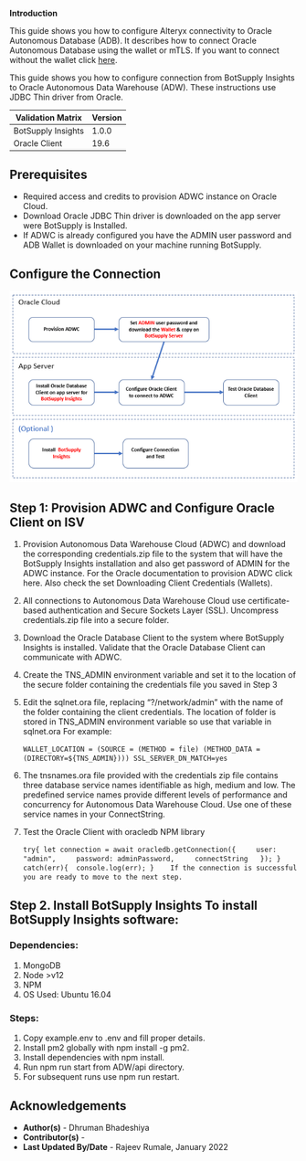 **Introduction**

This guide shows you how to configure Alteryx connectivity to Oracle Autonomous Database (ADB).  It describes how to connect Oracle Autonomous Database using the wallet or mTLS.  If you want to connect without the wallet click [here](https://oracle-samples.github.io/adb-connectors/common/tls-no-wallet/workshops/freetier/).


This guide shows you how to configure connection from BotSupply Insights to  Oracle Autonomous Data Warehouse (ADW).
These instructions use JDBC Thin driver from Oracle.


| Validation Matrix  | Version  |
| ------------- | ------------- |
| BotSupply Insights  | 1.0.0  |
| Oracle Client  | 19.6  |


## **Prerequisites**

- Required access and credits to provision ADWC instance on Oracle Cloud.
- Download Oracle JDBC Thin driver is downloaded on the app server were BotSupply is Installed.
- If ADWC is already configured you have the ADMIN user password and ADB Wallet is downloaded on your machine running BotSupply.

## **Configure the Connection**

![adb](./images/botsupply-connection-steps-diagram.png)


## Step 1:  Provision ADWC and Configure Oracle Client on ISV  

1. Provision Autonomous Data Warehouse Cloud (ADWC) and download the corresponding credentials.zip file to the system that will have the BotSupply Insights installation and also get password of ADMIN for the ADWC instance. For the Oracle documentation to provision ADWC click here. Also check the set Downloading Client Credentials (Wallets).

2. All connections to Autonomous Data Warehouse Cloud use certificate-based authentication and Secure Sockets Layer (SSL). Uncompress credentials.zip file into a secure folder.

3. Download the Oracle Database Client to the system where BotSupply Insights is installed.   Validate that the Oracle Database Client can communicate with ADWC.

4. Create the TNS_ADMIN environment variable and set it to the location of the secure folder containing the credentials file you saved in Step 3

5. Edit the sqlnet.ora file, replacing “?/network/admin” with the name of the folder containing the client credentials. The location of folder is stored in TNS_ADMIN environment variable so use that variable in sqlnet.ora For example:

    ```
    WALLET_LOCATION = (SOURCE = (METHOD = file) (METHOD_DATA = (DIRECTORY=${TNS_ADMIN}))) SSL_SERVER_DN_MATCH=yes
    ```

6. The tnsnames.ora file provided with the credentials zip file contains three database service names identifiable as high, medium and low. The predefined service names provide different levels of performance and concurrency for Autonomous Data Warehouse Cloud. Use one of these service names in your ConnectString.

7. Test the Oracle Client with oracledb NPM library

    ```
    try{ let connection = await oracledb.getConnection({     user: "admin",     password: adminPassword,     connectString   }); } catch(err){  console.log(err); }    If the connection is successful you are ready to move to the next step.
    ```

## Step 2. Install BotSupply Insights To install  BotSupply Insights software:  

### Dependencies:
1. MongoDB
2. Node >v12
3. NPM
4. OS Used: Ubuntu 16.04  

### Steps:
1. Copy example.env to .env and fill proper details.
2. Install pm2 globally with npm install -g pm2.
3. Install dependencies with npm install.
4. Run npm run start from ADW/api directory.
5. For subsequent runs use npm run restart.

## **Acknowledgements**
* **Author(s)** - Dhruman Bhadeshiya
* **Contributor(s)** -
* **Last Updated By/Date** - Rajeev Rumale, January 2022
